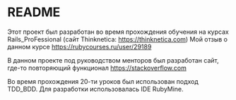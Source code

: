 # README

Этот проект был разработан во время прохождения обучения на курсах 
Rails_ProFessional (сайт Thinknetica: https://thinknetica.com)
Мой отзыв о данном курсе https://rubycourses.ru/user/29189

В данном проекте под руководством менторов был разработан сайт, 
где-то повторяющий функционал https://stackoverflow.com

Во время прохождения 20-ти уроков был использован подход TDD_BDD.
Для разработки использовалась IDE RubyMine.
